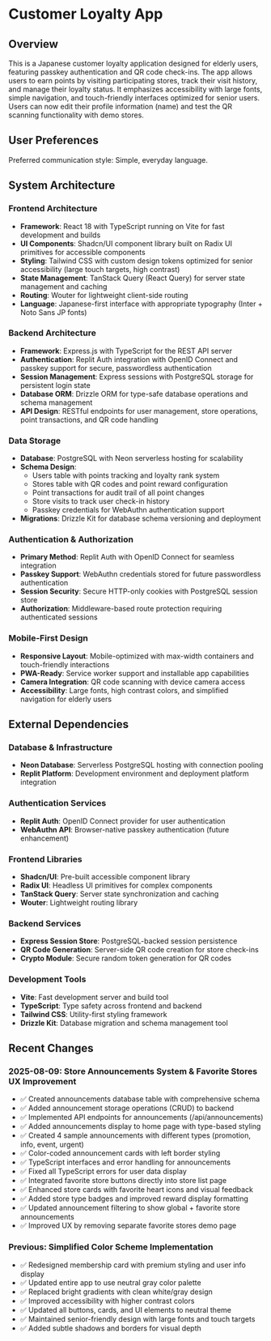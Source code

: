 # Customer Loyalty App

## Overview

This is a Japanese customer loyalty application designed for elderly users, featuring passkey authentication and QR code check-ins. The app allows users to earn points by visiting participating stores, track their visit history, and manage their loyalty status. It emphasizes accessibility with large fonts, simple navigation, and touch-friendly interfaces optimized for senior users. Users can now edit their profile information (name) and test the QR scanning functionality with demo stores.

## User Preferences

Preferred communication style: Simple, everyday language.

## System Architecture

### Frontend Architecture
- **Framework**: React 18 with TypeScript running on Vite for fast development and builds
- **UI Components**: Shadcn/UI component library built on Radix UI primitives for accessible components
- **Styling**: Tailwind CSS with custom design tokens optimized for senior accessibility (large touch targets, high contrast)
- **State Management**: TanStack Query (React Query) for server state management and caching
- **Routing**: Wouter for lightweight client-side routing
- **Language**: Japanese-first interface with appropriate typography (Inter + Noto Sans JP fonts)

### Backend Architecture
- **Framework**: Express.js with TypeScript for the REST API server
- **Authentication**: Replit Auth integration with OpenID Connect and passkey support for secure, passwordless authentication
- **Session Management**: Express sessions with PostgreSQL storage for persistent login state
- **Database ORM**: Drizzle ORM for type-safe database operations and schema management
- **API Design**: RESTful endpoints for user management, store operations, point transactions, and QR code handling

### Data Storage
- **Database**: PostgreSQL with Neon serverless hosting for scalability
- **Schema Design**: 
  - Users table with points tracking and loyalty rank system
  - Stores table with QR codes and point reward configuration
  - Point transactions for audit trail of all point changes
  - Store visits to track user check-in history
  - Passkey credentials for WebAuthn authentication support
- **Migrations**: Drizzle Kit for database schema versioning and deployment

### Authentication & Authorization
- **Primary Method**: Replit Auth with OpenID Connect for seamless integration
- **Passkey Support**: WebAuthn credentials stored for future passwordless authentication
- **Session Security**: Secure HTTP-only cookies with PostgreSQL session store
- **Authorization**: Middleware-based route protection requiring authenticated sessions

### Mobile-First Design
- **Responsive Layout**: Mobile-optimized with max-width containers and touch-friendly interactions
- **PWA-Ready**: Service worker support and installable app capabilities
- **Camera Integration**: QR code scanning with device camera access
- **Accessibility**: Large fonts, high contrast colors, and simplified navigation for elderly users

## External Dependencies

### Database & Infrastructure
- **Neon Database**: Serverless PostgreSQL hosting with connection pooling
- **Replit Platform**: Development environment and deployment platform integration

### Authentication Services
- **Replit Auth**: OpenID Connect provider for user authentication
- **WebAuthn API**: Browser-native passkey authentication (future enhancement)

### Frontend Libraries
- **Shadcn/UI**: Pre-built accessible component library
- **Radix UI**: Headless UI primitives for complex components
- **TanStack Query**: Server state synchronization and caching
- **Wouter**: Lightweight routing library

### Backend Services
- **Express Session Store**: PostgreSQL-backed session persistence
- **QR Code Generation**: Server-side QR code creation for store check-ins
- **Crypto Module**: Secure random token generation for QR codes

### Development Tools
- **Vite**: Fast development server and build tool
- **TypeScript**: Type safety across frontend and backend
- **Tailwind CSS**: Utility-first styling framework
- **Drizzle Kit**: Database migration and schema management tool

## Recent Changes

### 2025-08-09: Store Announcements System & Favorite Stores UX Improvement
- ✅ Created announcements database table with comprehensive schema
- ✅ Added announcement storage operations (CRUD) to backend
- ✅ Implemented API endpoints for announcements (/api/announcements)
- ✅ Added announcements display to home page with type-based styling
- ✅ Created 4 sample announcements with different types (promotion, info, event, urgent)
- ✅ Color-coded announcement cards with left border styling
- ✅ TypeScript interfaces and error handling for announcements
- ✅ Fixed all TypeScript errors for user data display
- ✅ Integrated favorite store buttons directly into store list page
- ✅ Enhanced store cards with favorite heart icons and visual feedback
- ✅ Added store type badges and improved reward display formatting
- ✅ Updated announcement filtering to show global + favorite store announcements
- ✅ Improved UX by removing separate favorite stores demo page

### Previous: Simplified Color Scheme Implementation
- ✅ Redesigned membership card with premium styling and user info display
- ✅ Updated entire app to use neutral gray color palette
- ✅ Replaced bright gradients with clean white/gray design
- ✅ Improved accessibility with higher contrast colors
- ✅ Updated all buttons, cards, and UI elements to neutral theme
- ✅ Maintained senior-friendly design with large fonts and touch targets
- ✅ Added subtle shadows and borders for visual depth